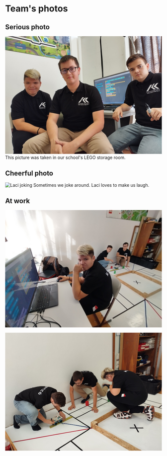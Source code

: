 Team's photos
====

## Serious photo

![LEGO storage room](serious.jpg)
This picture was taken in our school's LEGO storage room.

## Cheerful photo

![Laci joking](funny.jpg)
Sometimes we joke around. Laci loves to make us laugh.

## At work

![Working](work1.jpg)

![Still working](work2.jpg)
